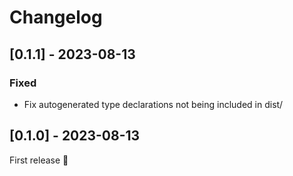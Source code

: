 # Changelog

## [0.1.1] - 2023-08-13

### Fixed

- Fix autogenerated type declarations not being included in dist/

## [0.1.0] - 2023-08-13

First release 🚀

